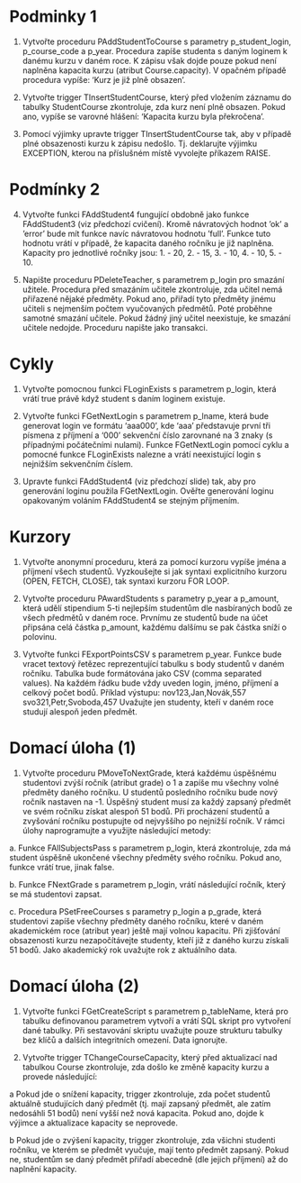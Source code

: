 # Podminky 1
1. Vytvořte proceduru PAddStudentToCourse s parametry p_student_login, p_course_code a p_year. Procedura zapíše studenta s daným loginem k danému kurzu v daném roce. K zápisu však dojde pouze pokud není naplněna kapacita kurzu (atribut
Course.capacity). V opačném případě procedura vypíše: ‘Kurz je již plně obsazen’.

2. Vytvořte trigger TInsertStudentCourse, který před vložením
záznamu do tabulky StudentCourse zkontroluje, zda kurz není plně
obsazen. Pokud ano, vypíše se varovné hlášení: ‘Kapacita kurzu byla
překročena’.

3. Pomocí výjimky upravte trigger TInsertStudentCourse tak, aby
v případě plné obsazenosti kurzu k zápisu nedošlo. Tj. deklarujte
výjimku EXCEPTION, kterou na příslušném místě vyvolejte příkazem
RAISE.

# Podmínky 2
4. Vytvořte funkci FAddStudent4 fungující obdobně jako funkce
FAddStudent3 (viz předchozí cvičení). Kromě návratových hodnot
’ok’ a ’error’ bude mít funkce navíc návratovou hodnotu ’full’.
Funkce tuto hodnotu vrátí v případě, že kapacita daného ročníku je
již naplněna. Kapacity pro jednotlivé ročníky jsou: 1. - 20, 2. - 15, 3. - 10, 4. - 10, 5. - 10.

5. Napište proceduru PDeleteTeacher, s parametrem p_login pro
smazání užitele. Procedura před smazáním učitele zkontroluje, zda
učitel nemá přiřazené nějaké předměty. Pokud ano, přiřadí tyto
předměty jinému učiteli s nejmenším počtem vyučovaných předmětů.
Poté proběhne samotné smazání učitele. Pokud žádný jiný učitel
neexistuje, ke smazání učitele nedojde. Proceduru napište jako
transakci.

# Cykly

1. Vytvořte pomocnou funkci FLoginExists s parametrem p_login, která
vrátí true právě když student s daním loginem existuje.

2. Vytvořte funkci FGetNextLogin s parametrem p_lname, která bude
generovat login ve formátu ‘aaa000’, kde ‘aaa’ představuje první tři
písmena z příjmení a ‘000’ sekvenční číslo zarovnané na 3 znaky
(s případnými počátečními nulami). Funkce FGetNextLogin pomocí cyklu
a pomocné funkce FLoginExists nalezne a vrátí neexistující login
s nejnižším sekvenčním číslem.

3. Upravte funkci FAddStudent4 (viz předchozí slide) tak, aby pro generování
loginu použila FGetNextLogin. Ověřte generování loginu opakovaným
voláním FAddStudent4 se stejným příjmením.

# Kurzory

1. Vytvořte anonymní proceduru, která za pomocí kurzoru vypíše jména a
příjmení všech studentů. Vyzkoušejte si jak syntaxi explicitního kurzoru
(OPEN, FETCH, CLOSE), tak syntaxi kurzoru FOR LOOP.

2. Vytvořte proceduru PAwardStudents s parametry p_year a p_amount,
která udělí stipendium 5-ti nejlepším studentům dle nasbíraných bodů ze
všech předmětů v daném roce. Prvnímu ze studentů bude na účet připsána
celá částka p_amount, každému dalšímu se pak částka sníží o polovinu.

3. Vytvořte funkci FExportPointsCSV s parametrem p_year. Funkce bude
vracet textový řetězec reprezentující tabulku s body studentů v daném
ročníku. Tabulka bude formátována jako CSV (comma separated values).
Na každém řádku bude vždy uveden login, jméno, příjmení a celkový počet
bodů. Příklad výstupu:
nov123,Jan,Novák,557
svo321,Petr,Svoboda,457
Uvažujte jen studenty, kteří v daném roce studují alespoň jeden předmět.

# Domací úloha (1)

1. Vytvořte proceduru PMoveToNextGrade, která každému úspěšnému
studentovi zvýší ročník (atribut grade) o 1 a zapíše mu všechny
volné předměty daného ročníku. U studentů posledního ročníku bude
nový ročník nastaven na -1. Úspěšný student musí za každý zapsaný
předmět ve svém ročníku získat alespoň 51 bodů. Při procházení
studentů a zvyšování ročníku postupujte od nejvyššího po nejnižší
ročník.
V rámci úlohy naprogramujte a využijte následující metody:

a. Funkce FAllSubjectsPass s parametrem p_login, která zkontroluje, zda má
student úspěšně ukončené všechny předměty svého ročníku. Pokud ano, funkce
vrátí true, jinak false.

b. Funkce FNextGrade s parametrem p_login, vrátí následující ročník, který se má
studentovi zapsat.

c. Procedura PSetFreeCourses s parametry p_login a p_grade, která studentovi
zapíše všechny předměty daného ročníku, které v daném akademickém roce
(atribut year) ještě mají volnou kapacitu. Při zjišťování obsazenosti kurzu
nezapočítávejte studenty, kteří již z daného kurzu získali 51 bodů. Jako
akademický rok uvažujte rok z aktuálního data.

# Domací úloha (2)
1. Vytvořte funkci FGetCreateScript s parametrem p_tableName,
která pro tabulku definovanou parametrem vytvoří a vrátí SQL skript
pro vytvoření dané tabulky. Při sestavování skriptu uvažujte pouze
strukturu tabulky bez klíčů a dalších integritních omezení. Data
ignorujte.

2. Vytvořte trigger TChangeCourseCapacity, který před aktualizací
nad tabulkou Course zkontroluje, zda došlo ke změně kapacity kurzu
a provede následující:

a Pokud jde o snížení kapacity, trigger zkontroluje, zda počet studentů
aktuálně studujících daný předmět (tj. mají zapsaný předmět, ale
zatím nedosáhli 51 bodů) není vyšší než nová kapacita. Pokud ano,
dojde k výjimce a aktualizace kapacity se neprovede.

b Pokud jde o zvýšení kapacity, trigger zkontroluje, zda všichni studenti
ročníku, ve kterém se předmět vyučuje, mají tento předmět zapsaný.
Pokud ne, studentům se daný předmět přiřadí abecedně (dle jejich
příjmení) až do naplnění kapacity.
